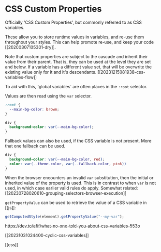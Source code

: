 # CSS Custom Properties

Officially 'CSS Custom Properties', but commonly referred to as CSS variables.

These allow you to store runtime values in variables, and re-use them throughout your styles. This can help promote re-use, and keep your code [[20200307105301-dry]].

Note that custom properties are subject to the cascade and inherit their value from their parent. That is, they can be used at the level they are set and below. If a variable has a different value set, that will be overwrite the existing value only for it and it's descendants.
[[20231215081938-css-variables-flow]]

To aid with this, 'global variables' are often places in the `:root` selector.

Values are then read using the `var` selector.
```css
:root {
  --main-bg-color: brown;
}

div {
  background-color: var(--main-bg-color);
}
```

Fallback values can also be used, if the CSS variable is not present. More that one fallback can be used.
```css
div {
  background-color: var(--main-bg-color, red);
  color: var(--theme-color, var(--fallback-color, pink))
}
```

When the browser encounters an invalid `var` substitution, then the initial or inherited value of the property is used. This is in contrast to when `var` is not used, in which case earlier valid rules do apply. Somewhat related: [[20230728020610-grouping-selectors-browser-execution]]

`getPropertyValue` can be used to retrieve the value of a CSS variable in [[js]]:
```js
getComputedStyle(element).getPropertyValue("--my-var");
```

https://dev.to/afif/what-no-one-told-you-about-css-variables-553o

[[20231031024400-cyclic-css-variables]]

[[css]]